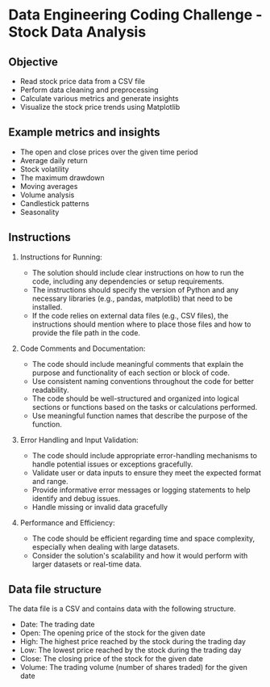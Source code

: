 # Data Engineering Coding Challenge - Stock Data Analysis

## Objective

* Read stock price data from a CSV file
* Perform data cleaning and preprocessing
* Calculate various metrics and generate insights
* Visualize the stock price trends using Matplotlib

## Example metrics and insights

* The open and close prices over the given time period
* Average daily return
* Stock volatility
* The maximum drawdown
* Moving averages
* Volume analysis
* Candlestick patterns
* Seasonality

## Instructions

1. Instructions for Running:
   - The solution should include clear instructions on how to run the code, including any dependencies or setup requirements.
   - The instructions should specify the version of Python and any necessary libraries (e.g., pandas, matplotlib) that need to be installed.
   - If the code relies on external data files (e.g., CSV files), the instructions should mention where to place those files and how to provide the file path in the code.

2. Code Comments and Documentation:
   - The code should include meaningful comments that explain the purpose and functionality of each section or block of code.
   - Use consistent naming conventions throughout the code for better readability.
   - The code should be well-structured and organized into logical sections or functions based on the tasks or calculations performed.
   - Use meaningful function names that describe the purpose of the function.

3. Error Handling and Input Validation:
   - The code should include appropriate error-handling mechanisms to handle potential issues or exceptions gracefully.
   - Validate user or data inputs to ensure they meet the expected format and range.
   - Provide informative error messages or logging statements to help identify and debug issues.
   - Handle missing or invalid data gracefully

4. Performance and Efficiency:
   - The code should be efficient regarding time and space complexity, especially when dealing with large datasets.
   - Consider the solution's scalability and how it would perform with larger datasets or real-time data.

## Data file structure

The data file is a CSV and contains data with the following structure.

* Date: The trading date
* Open: The opening price of the stock for the given date
* High: The highest price reached by the stock during the trading day
* Low: The lowest price reached by the stock during the trading day
* Close: The closing price of the stock for the given date
* Volume: The trading volume (number of shares traded) for the given date
